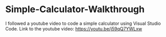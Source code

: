 # Simple-Calculator-Walkthrough

I followed a youtube video to code a simple calculator using Visual Studio Code.
Link to the youtube video: https://youtu.be/j59qQ7YWLxw
